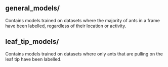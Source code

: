 ## general_models/

Contains models trained on datasets where the majority of ants in a frame have been labelled, regardless of their location or activity.

## leaf_tip_models/

Contains models trained on datasets where only ants that are pulling on the leaf tip have been labelled.
